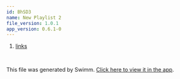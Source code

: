 ```yaml
---
id: BhSD3
name: New Playlist 2
file_version: 1.0.1
app_version: 0.6.1-0
---
```


<!-- Steps - Do not remove this comment --> 
1. [links](links.0xkTP.sw.md) 


<br/>

This file was generated by Swimm. [Click here to view it in the app](http://localhost:5000/#/repos/Z2l0aHViJTNBJTNBc3ItZXh0ZW5zaW9uJTNBJTNBZG91ZWs=/docs/BhSD3).